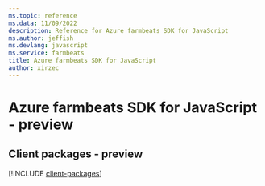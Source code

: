 ```yaml
---
ms.topic: reference
ms.data: 11/09/2022
description: Reference for Azure farmbeats SDK for JavaScript
ms.author: jeffish
ms.devlang: javascript
ms.service: farmbeats
title: Azure farmbeats SDK for JavaScript
author: xirzec
---
```

# Azure farmbeats SDK for JavaScript - preview

## Client packages - preview
[!INCLUDE [client-packages](farmbeats-client-index.md)]